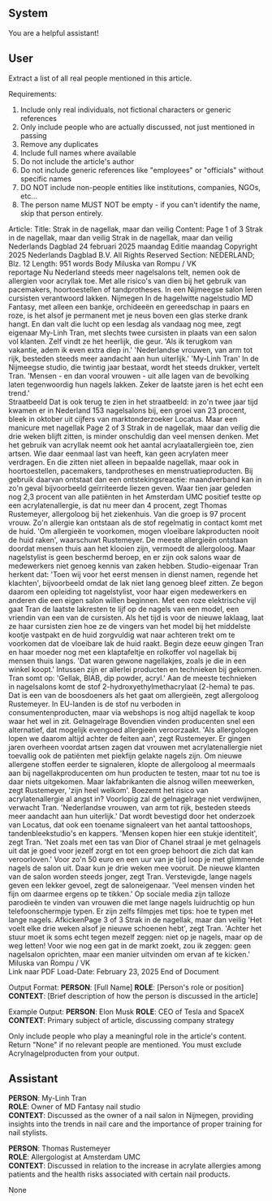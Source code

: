 ## System

You are a helpful assistant!

## User


Extract a list of all real people mentioned in this article.

Requirements:
1. Include only real individuals, not fictional characters or generic references
2. Only include people who are actually discussed, not just mentioned in passing
3. Remove any duplicates
4. Include full names where available
5. Do not include the article's author
6. Do not include generic references like "employees" or "officials" without specific names
7. DO NOT include non-people entities like institutions, companies, NGOs, etc...
8. The person name MUST NOT be empty - if you can't identify the name, skip that person entirely.

Article:
Title: Strak in de nagellak, maar dan veilig
Content: Page 1 of 3
Strak in de nagellak, maar dan veilig
Strak in de nagellak, maar dan veilig
Nederlands Dagblad
24 februari 2025 maandag
Editie maandag
Copyright 2025 Nederlands Dagblad B.V. All Rights Reserved
Section: NEDERLAND; Blz. 12
Length: 951 words
Body
Miluska van Rompu / VK  
reportage Nu Nederland steeds meer nagelsalons telt, nemen ook de allergien voor acryllak toe. Met alle risico's 
van dien bij het gebruik van pacemakers, hoortoestellen of tandprotheses. In een Nijmeegse salon leren cursisten 
verantwoord lakken. 
Nijmegen 
In de hagelwitte nagelstudio MD Fantasy, met alleen een bankje, orchideeën en gereedschap in paars en roze, is 
het alsof je permanent met je neus boven een glas sterke drank hangt. En dan valt die lucht op een lesdag als 
vandaag nog mee, zegt eigenaar My-Linh Tran, met slechts twee cursisten in plaats van een salon vol klanten. Zelf 
vindt ze het heerlijk, die geur. 'Als ik terugkom van vakantie, adem ik even extra diep in.' 
'Nederlandse vrouwen, van arm tot rijk, besteden steeds meer aandacht aan hun uiterlijk.'
'My-Linh Tran'
In de Nijmeegse studio, die twintig jaar bestaat, wordt het steeds drukker, vertelt Tran. 'Mensen - en dan vooral 
vrouwen - uit alle lagen van de bevolking laten tegenwoordig hun nagels lakken. Zeker de laatste jaren is het echt 
een trend.'  
Straatbeeld
Dat is ook terug te zien in het straatbeeld: in zo'n twee jaar tijd kwamen er in Nederland 153 nagelsalons bij, een 
groei van 23 procent, bleek in oktober uit cijfers van marktonderzoeker Locatus. Maar een manicure met nagellak 
Page 2 of 3
Strak in de nagellak, maar dan veilig
die drie weken blijft zitten, is minder onschuldig dan veel mensen denken. Met het gebruik van acryllak neemt ook 
het aantal acrylaatallergieën toe, zien artsen. 
Wie daar eenmaal last van heeft, kan geen acrylaten meer verdragen. En die zitten niet alleen in bepaalde 
nagellak, maar ook in hoortoestellen, pacemakers, tandprotheses en menstruatieproducten. Bij gebruik daarvan 
ontstaat dan een ontstekingsreactie: maandverband kan in zo'n geval bijvoorbeeld geïrriteerde liezen geven. 
Waar tien jaar geleden nog 2,3 procent van alle patiënten in het Amsterdam UMC positief testte op een 
acrylatenallergie, is dat nu meer dan 4 procent, zegt Thomas Rustemeyer, allergoloog bij het ziekenhuis. Van die 
groep is 97 procent vrouw. Zo'n allergie kan ontstaan als de stof regelmatig in contact komt met de huid. 'Om 
allergieën te voorkomen, mogen vloeibare lakproducten nooit de huid raken', waarschuwt Rustemeyer. 
De meeste allergieën ontstaan doordat mensen thuis aan het klooien zijn, vermoedt de allergoloog. Maar 
nagelstylist is geen beschermd beroep, en er zijn ook salons waar de medewerkers niet genoeg kennis van zaken 
hebben. Studio-eigenaar Tran herkent dat: 'Toen wij voor het eerst mensen in dienst namen, regende het klachten', 
bijvoorbeeld omdat de lak niet lang genoeg bleef zitten. Ze begon daarom een opleiding tot nagelstylist, voor haar 
eigen medewerkers en anderen die een eigen salon willen beginnen. 
Met een roze elektrische vijl gaat Tran de laatste lakresten te lijf op de nagels van een model, een vriendin van een 
van de cursisten. Als het tijd is voor de nieuwe laklaag, laat ze haar cursisten zien hoe ze de vingers van het model 
bij het middelste kootje vastpakt en de huid zorgvuldig wat naar achteren trekt om te voorkomen dat de vloeibare 
lak de huid raakt. 
Begin deze eeuw gingen Tran en haar moeder nog met een klaptafeltje en rolkoffer vol nagellak bij mensen thuis 
langs. 'Dat waren gewone nagellakjes, zoals je die in een winkel koopt.' Intussen zijn er allerlei producten en 
technieken bij gekomen. Tran somt op: 'Gellak, BIAB, dip powder, acryl.' 
Aan de meeste technieken in nagelsalons komt de stof 2-hydroxyethylmethacrylaat (2-hema) te pas. Dat is een 
van de boosdoeners als het gaat om allergieën, zegt allergoloog Rustemeyer. In EU-landen is de stof nu 
verboden in consumentenproducten, maar via webshops is nog altijd nagellak te koop waar het wel in zit. 
Gelnagelrage
Bovendien vinden producenten snel een alternatief, dat mogelijk evengoed allergieën veroorzaakt. 'Als 
allergologen lopen we daarom altijd achter de feiten aan', zegt Rustemeyer. Er gingen jaren overheen voordat 
artsen zagen dat vrouwen met acrylatenallergie niet toevallig ook de patiënten met piekfijn gelakte nagels zijn. 
Om nieuwe allergene stoffen eerder te signaleren, klopte de allergoloog al meermaals aan bij 
nagellakproducenten om hun producten te testen, maar tot nu toe is daar niets uitgekomen. Maar lakfabrikanten 
die alsnog willen meewerken, zegt Rustemeyer, 'zijn heel welkom'. 
Boezemt het risico van acrylatenallergie al angst in? Voorlopig zal de gelnagelrage niet verdwijnen, verwacht 
Tran. 'Nederlandse vrouwen, van arm tot rijk, besteden steeds meer aandacht aan hun uiterlijk.' Dat wordt 
bevestigd door het onderzoek van Locatus, dat ook een toename signaleert van het aantal tattooshops, 
tandenbleekstudio's en kappers. 
'Mensen kopen hier een stukje identiteit', zegt Tran. 'Net zoals met een tas van Dior of Chanel straal je met 
gelnagels uit dat je goed voor jezelf zorgt en tot een groep behoort die zich dat kan veroorloven.' Voor zo'n 50 euro 
en een uur van je tijd loop je met glimmende nagels de salon uit. Daar kun je drie weken mee vooruit. 
De nieuwe klanten van de salon worden steeds jonger, zegt Tran. Verstevigde, lange nagels geven een lekker 
gevoel, zegt de saloneigenaar. 'Veel mensen vinden het fijn om daarmee ergens op te tikken.' Op sociale media 
zijn talloze parodieën te vinden van vrouwen die met lange nagels luidruchtig op hun telefoonschermpje typen. Er 
zijn zelfs filmpjes met tips: hoe te typen met lange nagels. 
AfkickenPage 3 of 3
Strak in de nagellak, maar dan veilig
'Het voelt elke drie weken alsof je nieuwe schoenen hebt', zegt Tran. 'Achter het stuur moet ik soms echt tegen 
mezelf zeggen: niet op je nagels, maar op de weg letten! Voor wie nog een gat in de markt zoekt, zou ik zeggen: 
geen nagelsalon oprichten, maar een manier uitvinden om ervan af te kicken.' 
Miluska van Rompu / VK  
Link naar PDF
Load-Date: February 23, 2025
End of Document

Output Format:
**PERSON**: [Full Name]
**ROLE**: [Person's role or position]
**CONTEXT**: [Brief description of how the person is discussed in the article]

Example Output:
**PERSON**: Elon Musk
**ROLE**: CEO of Tesla and SpaceX
**CONTEXT**: Primary subject of article, discussing company strategy

Only include people who play a meaningful role in the article's content. Return "None" if no relevant people are mentioned.
You must exclude Acrylnagelproducten from your output.


## Assistant

**PERSON**: My-Linh Tran  
**ROLE**: Owner of MD Fantasy nail studio  
**CONTEXT**: Discussed as the owner of a nail salon in Nijmegen, providing insights into the trends in nail care and the importance of proper training for nail stylists.  

**PERSON**: Thomas Rustemeyer  
**ROLE**: Allergologist at Amsterdam UMC  
**CONTEXT**: Discussed in relation to the increase in acrylate allergies among patients and the health risks associated with certain nail products.  

None

